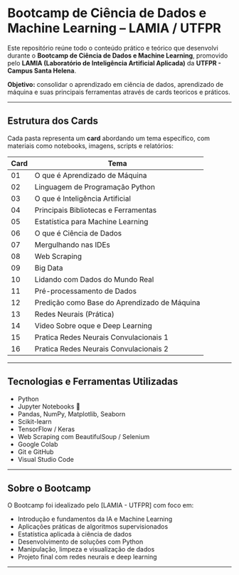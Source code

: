 # Bootcamp de Ciência de Dados e Machine Learning – LAMIA / UTFPR

Este repositório reúne todo o conteúdo prático e teórico que desenvolvi durante o **Bootcamp de Ciência de Dados e Machine Learning**, promovido pelo **LAMIA (Laboratório de Inteligência Artificial Aplicada)** da **UTFPR - Campus Santa Helena**.

**Objetivo:** consolidar o aprendizado em ciência de dados, aprendizado de máquina e suas principais ferramentas através de cards teoricos e práticos.

---

## Estrutura dos Cards

Cada pasta representa um **card** abordando um tema específico, com materiais como notebooks, imagens, scripts e relatórios:

| Card | Tema |
|------|------|
| 01 | O que é Aprendizado de Máquina |
| 02 | Linguagem de Programação Python |
| 03 | O que é Inteligência Artificial |
| 04 | Principais Bibliotecas e Ferramentas |
| 05 | Estatística para Machine Learning |
| 06 | O que é Ciência de Dados |
| 07 | Mergulhando nas IDEs |
| 08 | Web Scraping |
| 09 | Big Data |
| 10 | Lidando com Dados do Mundo Real |
| 11 | Pré-processamento de Dados |
| 12 | Predição como Base do Aprendizado de Máquina |
| 13 | Redes Neurais (Prática) |
| 14 | Video Sobre oque e Deep Learning |
| 15 | Pratica Redes Neurais Convulacionais 1 |
| 16 | Pratica Redes Neurais Convulacionais 2 |


---

## Tecnologias e Ferramentas Utilizadas

- Python 
- Jupyter Notebooks 📓
- Pandas, NumPy, Matplotlib, Seaborn
- Scikit-learn
- TensorFlow / Keras
- Web Scraping com BeautifulSoup / Selenium
- Google Colab
- Git e GitHub
- Visual Studio Code

---

## Sobre o Bootcamp

O Bootcamp foi idealizado pelo [LAMIA - UTFPR] com foco em:

- Introdução e fundamentos da IA e Machine Learning
- Aplicações práticas de algoritmos supervisionados
- Estatística aplicada à ciência de dados
- Desenvolvimento de soluções com Python
- Manipulação, limpeza e visualização de dados
- Projeto final com redes neurais e deep learning

---



